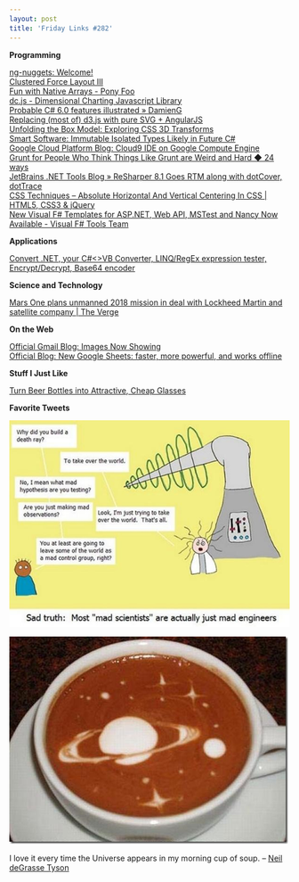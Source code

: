 ```yaml
---
layout: post
title: 'Friday Links #282'
---
```

**Programming**

[ng-nuggets: Welcome!](http://ng.malsup.com/?utm_source=The+Web+Weekly+Newsletter&utm_campaign=92d3f9f6ab-The_Web_Weekly_Edition_4&utm_medium=email&utm_term=0_8ad074a071-92d3f9f6ab-100366213)  
[Clustered Force Layout III](http://bl.ocks.org/mbostock/7881887)  
[Fun with Native Arrays - Pony Foo](http://blog.ponyfoo.com/2013/11/19/fun-with-native-arrays)  
[dc.js - Dimensional Charting Javascript Library](http://nickqizhu.github.io/dc.js/)  
[Probable C# 6.0 features illustrated » DamienG](http://damieng.com/blog/2013/12/09/probable-c-6-0-features-illustrated?utm_source=feedburner&utm_medium=feed&utm_campaign=Feed%3A+DamienG+%28DamienG%29)  
[Replacing (most of) d3.js with pure SVG + AngularJS](http://alexandros.resin.io/angular-d3-svg/?utm_source=ng-newsletter&utm_campaign=6c8263640f-AngularJS_Week_of_12_0312_2_2013&utm_medium=email&utm_term=0_fa61364f13-6c8263640f-88880093&goal=0_fa61364f13-6c8263640f-88880093)  
[Unfolding the Box Model: Exploring CSS 3D Transforms](http://rupl.github.io/unfold/)  
[Smart Software: Immutable Isolated Types Likely in Future C#](http://wesnerm.blogs.com/net_undocumented/2013/12/immutable-isolated-types-highly-likely-in-future-c.html)  
[Google Cloud Platform Blog: Cloud9 IDE on Google Compute Engine](http://googlecloudplatform.blogspot.com/2013/12/cloud9-ide-on-google-compute-engine.html)  
[Grunt for People Who Think Things Like Grunt are Weird and Hard ◆ 24 ways](http://24ways.org/2013/grunt-is-not-weird-and-hard/)  
[JetBrains .NET Tools Blog » ReSharper 8.1 Goes RTM along with dotCover, dotTrace](http://blogs.jetbrains.com/dotnet/2013/12/resharper-81-goes-rtm-along-with-dotcover-dottrace/)  
[CSS Techniques – Absolute Horizontal And Vertical Centering In CSS | HTML5, CSS3 & jQuery ](http://www.css-jquery-design.com/2013/12/css-techniques-absolute-horizontal-and-vertical-centering-in-css/?utm_source=The+Web+Weekly+Newsletter&utm_campaign=92d3f9f6ab-The_Web_Weekly_Edition_4&utm_medium=email&utm_term=0_8ad074a071-92d3f9f6ab-100366213)  
[New Visual F# Templates for ASP.NET, Web API, MSTest and Nancy Now Available - Visual F# Tools Team ](http://blogs.msdn.com/b/fsharpteam/archive/2013/12/12/new-visual-f-templates-for-asp-net-web-api-mstest-and-nancy-now-available.aspx)

**Applications**

[Convert .NET, your C#<>VB Converter, LINQ/RegEx expression tester, Encrypt/Decrypt, Base64 encoder](http://coolthingoftheday.blogspot.com/2013/12/convert-net-your-c-converter-linqregex.html)

**Science and Technology**

[Mars One plans unmanned 2018 mission in deal with Lockheed Martin and satellite company | The Verge](http://www.theverge.com/2013/12/10/5193110/mars-one-plans-2013-mission-with-lockheed-martin-and-sstl?utm_source=twitterfeed&utm_medium=twitter)

**On the Web**

[Official Gmail Blog: Images Now Showing](http://gmailblog.blogspot.com/2013/12/images-now-showing.html)  
[Official Blog: New Google Sheets: faster, more powerful, and works offline](http://googleblog.blogspot.com/2013/12/new-google-sheets-faster-more-powerful.html)

**Stuff I Just Like**

[Turn Beer Bottles into Attractive, Cheap Glasses](http://lifehacker.com/turn-beer-bottles-into-attractive-cheap-glasses-1478025511)

**Favorite Tweets**

[![BbOI5v9IAAADUSU](/cdn/images/blog/Windows-Live-Writer/Friday-Links-282_E61B/BbOI5v9IAAADUSU_5.jpg)](https://twitter.com/SciencePorn/status/410822516786335744)

[![BbDnI8QCAAEFs6K](/cdn/images/blog/Windows-Live-Writer/Friday-Links-282_E61B/BbDnI8QCAAEFs6K_thumb.jpg)](/cdn/images/blog/Windows-Live-Writer/Friday-Links-282_E61B/BbDnI8QCAAEFs6K_2.jpg)

I love it every time the Universe appears in my morning cup of soup. – [Neil deGrasse Tyson](https://twitter.com/neiltyson/status/410081707493052417)
